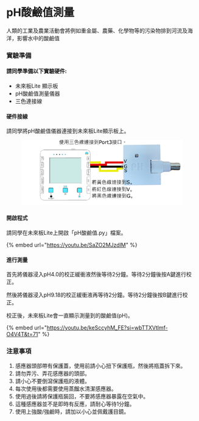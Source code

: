 # pH酸鹼值測量

人類的工業及農業活動會將例如重金屬、農藥、化學物等的污染物排到河流及海洋，影響水中的酸鹼值

### 實驗準備

#### 請同學準備以下實驗硬件:

* 未來板Lite 顯示板
* pH酸鹼值測量儀器
* 三色連接線

#### 硬件接線

請同學將pH酸鹼值儀器連接到未來板Lite顯示板上。

<figure><img src="../.gitbook/assets/ph_wiring.png" alt=""><figcaption></figcaption></figure>

#### 開啟程式

請同學在未來板Lite上開啟「pH酸鹼值.py」檔案。

{% embed url="https://youtu.be/SaZO2MJzdlM" %}

#### 進行測量

首先將儀器浸入pH4.0的校正緩衝液然後等待2分鐘。等待2分鐘後按A鍵進行校正。

然後將儀器浸入pH9.18的校正緩衝液再等待2分鐘。等待2分鐘後按B鍵進行校正。

校正後，未來板Lite會一直顯示測量到的酸鹼值(pH)。

{% embed url="https://youtu.be/keSccyhM_FE?si=wbTTXVtlmf-O4V4T&t=71" %}

### 注意事項

1. 感應器頭部帶有保護蓋，使用前請小心扭下保護瓶，然後將瓶蓋拆下來。
2. 請勿弄污、弄花感應器的頭部。
3. 請小心不要倒瀉保護瓶的液體。
4. 每次使用後都需要使用蒸餾水清潔感應器。
5. 使用過後請將保護瓶裝回，不要將感應器暴露在空氣中。
6. 這種感應器並不是即時有反應，請耐心等待1分鐘。
7. 使用上強酸/強鹼時，請加以小心並佩戴護目鏡。
